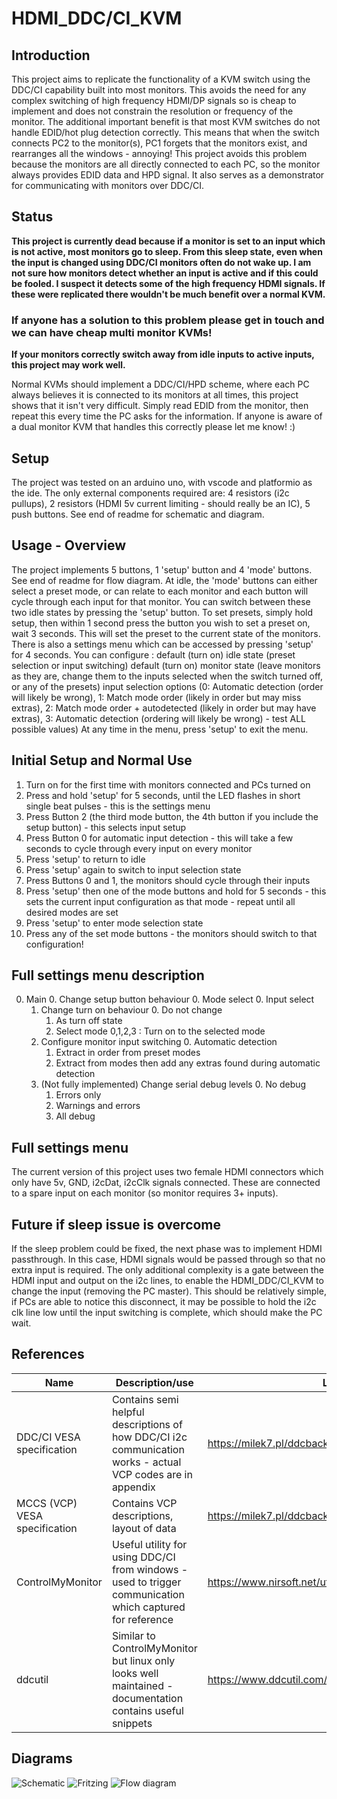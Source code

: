 

# HDMI_DDC/CI_KVM

## Introduction

This project aims to replicate the functionality of a KVM switch using the DDC/CI capability built into most monitors. 
This avoids the need for any complex switching of high frequency HDMI/DP signals so is cheap to implement and does not constrain the resolution or frequency of the monitor.
The additional important benefit is that most KVM switches do not handle EDID/hot plug detection correctly. This means that when the switch connects PC2 to the monitor(s), PC1 forgets that the monitors exist, and rearranges all the windows - annoying! This project avoids this problem because the monitors are all directly connected to each PC, so the monitor always provides EDID data and HPD signal.
It also serves as a demonstrator for communicating with monitors over DDC/CI.

## Status

<b>This project is currently dead because if a monitor is set to an input which is not active, most monitors go to sleep. From this sleep state, even when the input is changed using DDC/CI monitors often do not wake up.
I am not sure how monitors detect whether an input is active and if this could be fooled. I suspect it detects some of the high frequency HDMI signals. If these were replicated there wouldn't be much benefit over a normal KVM.
<h3>If anyone has a solution to this problem please get in touch and we can have cheap multi monitor KVMs!</h3>
If your monitors correctly switch away from idle inputs to active inputs, this project may work well.</b>

Normal KVMs should implement a DDC/CI/HPD scheme, where each PC always believes it is connected to its monitors at all times, this project shows that it isn't very difficult. Simply read EDID from the monitor, then repeat this every time the PC asks for the information. If anyone is aware of a dual monitor KVM that handles this correctly please let me know! :)


## Setup

The project was tested on an arduino uno, with vscode and platformio as the ide. The only external components required are: 4 resistors (i2c pullups), 2 resistors (HDMI 5v current limiting - should really be an IC), 5 push buttons. See end of readme for schematic and diagram.

## Usage - Overview

The project implements 5 buttons, 1 'setup' button and 4 'mode' buttons.
See end of readme for flow diagram.
At idle, the 'mode' buttons can either select a preset mode, or can relate to each monitor and each button will cycle through each input for that monitor. You can switch between these two idle states by pressing the 'setup' button.
To set presets, simply hold setup, then within 1 second press the button you wish to set a preset on, wait 3 seconds. This will set the preset to the current state of the monitors.
There is also a settings menu which can be accessed by pressing 'setup' for 4 seconds.
You can configure :
    default (turn on) idle state (preset selection or input switching)
    default (turn on) monitor state (leave monitors as they are, change them to the inputs selected when the switch turned off, or any of the presets)
    input selection options (0: Automatic detection (order will likely be wrong), 1: Match mode order (likely in order but may miss extras), 2: Match mode order + autodetected (likely in order but may have extras), 3: Automatic detection (ordering will likely be wrong) - test ALL possible values) 
At any time in the menu, press 'setup' to exit the menu.

## Initial Setup and Normal Use

 1. Turn on for the first time with monitors connected and PCs turned on
 2. Press and hold 'setup' for 5 seconds, until the LED flashes in short single beat pulses - this is the settings menu
 3. Press Button 2 (the third mode button, the 4th button if you include the setup button) - this selects input setup
 4. Press Button 0 for automatic input detection - this will take a few seconds to cycle through every input on every monitor
3. Press 'setup' to return to idle
4. Press 'setup' again to switch to input selection state
5. Press Buttons 0 and 1, the monitors should cycle through their inputs
6. Press 'setup' then one of the mode buttons and hold for 5 seconds - this sets the current input configuration as that mode - repeat until all desired modes are set
1. Press 'setup' to enter mode selection state
1. Press any of the set mode buttons - the monitors should switch to that configuration!

## Full settings menu description

 0. Main
	 0. Change setup button behaviour
		 0. Mode select
		 0. Input select
	 1. Change turn on behaviour
		 0. Do not change
		 1. As turn off state
		 2. Select mode 0,1,2,3 : Turn on to the selected mode
	 2. Configure monitor input switching
		 0. Automatic detection
		 1. Extract in order from preset modes
		 2. Extract from modes then add any extras found during automatic detection
	 3. (Not fully implemented) Change serial debug levels
		 0. No debug
		 1. Errors only
		 2. Warnings and errors
		 3. All debug

## Full settings menu

    
The current version of this project uses two female HDMI connectors which only have 5v, GND, i2cDat, i2cClk signals connected. These are connected to a spare input on each monitor (so monitor requires 3+ inputs).
<h2>Future if sleep issue is overcome</h2>
If the sleep problem could be fixed, the next phase was to implement HDMI passthrough. In this case, HDMI signals would be passed through so that no extra input is required. The only additional complexity is a gate between the HDMI input and output on the i2c lines, to enable the HDMI_DDC/CI_KVM to change the input (removing the PC master). This should be relatively simple, if PCs are able to notice this disconnect, it may be possible to hold the i2c clk line low until the input switching is complete, which should make the PC wait.

## References
|Name|Description/use|Link|
|--|--|--|
|DDC/CI VESA specification|Contains semi helpful descriptions of how DDC/CI i2c communication works - actual VCP codes are in appendix|https://milek7.pl/ddcbacklight/ddcci.pdf|
|MCCS (VCP) VESA specification|Contains VCP descriptions, layout of data|https://milek7.pl/ddcbacklight/mccs.pdf|
|ControlMyMonitor|Useful utility for using DDC/CI from windows - used to trigger communication which captured for reference|https://www.nirsoft.net/utils/control_my_monitor.html|
|ddcutil|Similar to ControlMyMonitor but linux only looks well maintained - documentation contains useful snippets|https://www.ddcutil.com/|

## Diagrams

![Schematic](blob/master/HDMISwitchHardware/basic_schem.png?raw=true "Schematic")
![Fritzing](blob/master/HDMISwitchHardware/basic_bb.png?raw=true "Fritzing")
![Flow diagram](blob/master/HDMISwitch/flow_diagram.png?raw=true "Flow diagram")
